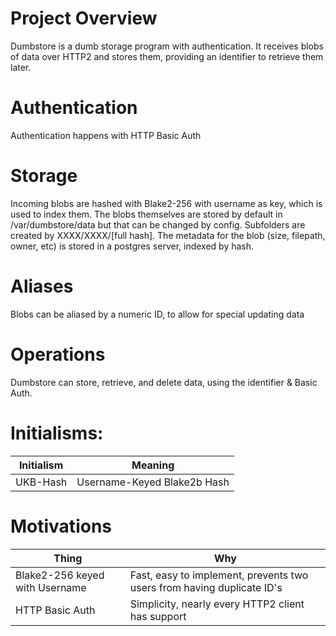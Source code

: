 # Project Overview
Dumbstore is a dumb storage program with authentication.
It receives blobs of data over HTTP2 and stores them, providing an identifier to retrieve them later.

# Authentication
Authentication happens with HTTP Basic Auth

# Storage
Incoming blobs are hashed with Blake2-256 with username as key, which is used to index them. 
The blobs themselves are stored by default in /var/dumbstore/data but that can be changed by config. Subfolders are created by XXXX/XXXX/[full hash].
The metadata for the blob (size, filepath, owner, etc) is stored in a postgres server, indexed by hash.

# Aliases
Blobs can be aliased by a numeric ID, to allow for special updating data

# Operations
Dumbstore can store, retrieve, and delete data, using the identifier & Basic Auth.

# Initialisms:
| Initialism | Meaning |
| ---------- | ------- |
| UKB-Hash   | Username-Keyed Blake2b Hash |

# Motivations
| Thing | Why |
| ----- | --- |
| Blake2-256 keyed with Username | Fast, easy to implement, prevents two users from having duplicate ID's |
| HTTP Basic Auth | Simplicity, nearly every HTTP2 client has support |
